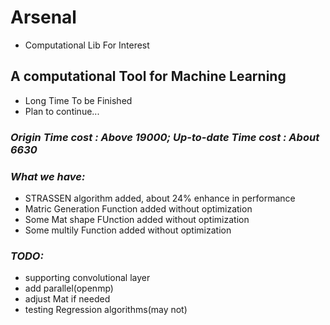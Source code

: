 # Arsenal
- Computational Lib For Interest

## **A computational Tool for Machine Learning**
- Long Time To be Finished
- Plan to continue...

### ***Origin Time cost : Above 19000;  Up-to-date Time cost : About 6630***

### ***What we have:***
- STRASSEN algorithm added, about 24% enhance in performance
- Matric Generation Function added without optimization
- Some Mat shape FUnction added without optimization
- Some multily Function added without optimization
### ***TODO:***
- supporting convolutional layer
- add parallel(openmp)
- adjust Mat if needed
- testing Regression algorithms(may not)

